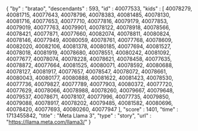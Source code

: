 {
  "by" : "bratao",
  "descendants" : 593,
  "id" : 40077533,
  "kids" : [ 40078279, 40081715, 40077643, 40078796, 40078383, 40081485, 40078130, 40081716, 40077653, 40077710, 40077816, 40079179, 40077853, 40079019, 40077763, 40079901, 40078122, 40078918, 40078566, 40078421, 40077871, 40077660, 40082074, 40078811, 40080824, 40078146, 40077949, 40080059, 40078761, 40077768, 40078609, 40082020, 40082106, 40081378, 40080185, 40077694, 40081527, 40078018, 40081919, 40078680, 40078551, 40080242, 40081092, 40077677, 40078074, 40078228, 40078621, 40078458, 40077635, 40078872, 40077664, 40081525, 40080071, 40078592, 40080688, 40078127, 40081917, 40077657, 40078547, 40078072, 40078661, 40080043, 40080177, 40080888, 40081622, 40081423, 40078530, 40077736, 40079827, 40077789, 40077903, 40080372, 40077720, 40077629, 40078066, 40078988, 40078260, 40079667, 40079648, 40079537, 40078671, 40078107, 40077996, 40077735, 40079850, 40079088, 40078917, 40078202, 40079485, 40081582, 40080696, 40078420, 40077693, 40080260, 40077947 ],
  "score" : 1401,
  "time" : 1713455842,
  "title" : "Meta Llama 3",
  "type" : "story",
  "url" : "https://llama.meta.com/llama3/"
}
